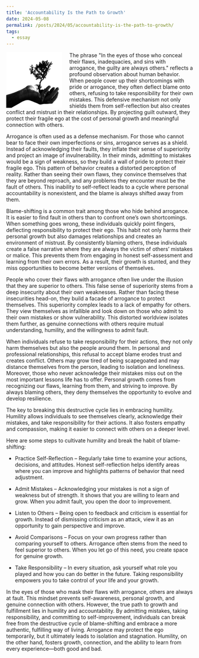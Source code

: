 ```yaml
---
title: 'Accountability Is the Path to Growth'
date: 2024-05-08
permalink: /posts/2024/05/accountability-is-the-path-to-growth/
tags:
  - essay
---
```


<img width="150" alt="four leaf clover" src="/images/posts/accountability-is-the-path-to-growth.png" style="float: left; margin-right: 20px;" /> The phrase "In the eyes of those who conceal their flaws, inadequacies, and sins with arrogance, the guilty are always others." reflects a profound observation about human behavior. When people cover up their shortcomings with pride or arrogance, they often deflect blame onto others, refusing to take responsibility for their own mistakes. This defensive mechanism not only shields them from self-reflection but also creates conflict and mistrust in their relationships. By projecting guilt outward, they protect their fragile ego at the cost of personal growth and meaningful connection with others.

Arrogance is often used as a defense mechanism. For those who cannot bear to face their own imperfections or sins, arrogance serves as a shield. Instead of acknowledging their faults, they inflate their sense of superiority and project an image of invulnerability. In their minds, admitting to mistakes would be a sign of weakness, so they build a wall of pride to protect their fragile ego. This pattern of behavior creates a distorted perception of reality. Rather than seeing their own flaws, they convince themselves that they are beyond reproach, and any problems they encounter must be the fault of others. This inability to self-reflect leads to a cycle where personal accountability is nonexistent, and the blame is always shifted away from them.

Blame-shifting is a common trait among those who hide behind arrogance. It is easier to find fault in others than to confront one’s own shortcomings. When something goes wrong, these individuals quickly point fingers, deflecting responsibility to protect their ego. This habit not only harms their personal growth but also damages relationships and creates an environment of mistrust. By consistently blaming others, these individuals create a false narrative where they are always the victim of others’ mistakes or malice. This prevents them from engaging in honest self-assessment and learning from their own errors. As a result, their growth is stunted, and they miss opportunities to become better versions of themselves.

People who cover their flaws with arrogance often live under the illusion that they are superior to others. This false sense of superiority stems from a deep insecurity about their own weaknesses. Rather than facing these insecurities head-on, they build a facade of arrogance to protect themselves. This superiority complex leads to a lack of empathy for others. They view themselves as infallible and look down on those who admit to their own mistakes or show vulnerability. This distorted worldview isolates them further, as genuine connections with others require mutual understanding, humility, and the willingness to admit fault.

When individuals refuse to take responsibility for their actions, they not only harm themselves but also the people around them. In personal and professional relationships, this refusal to accept blame erodes trust and creates conflict. Others may grow tired of being scapegoated and may distance themselves from the person, leading to isolation and loneliness. Moreover, those who never acknowledge their mistakes miss out on the most important lessons life has to offer. Personal growth comes from recognizing our flaws, learning from them, and striving to improve. By always blaming others, they deny themselves the opportunity to evolve and develop resilience.

The key to breaking this destructive cycle lies in embracing humility. Humility allows individuals to see themselves clearly, acknowledge their mistakes, and take responsibility for their actions. It also fosters empathy and compassion, making it easier to connect with others on a deeper level.

Here are some steps to cultivate humility and break the habit of blame-shifting:

* Practice Self-Reflection – Regularly take time to examine your actions, decisions, and attitudes. Honest self-reflection helps identify areas where you can improve and highlights patterns of behavior that need adjustment.

* Admit Mistakes – Acknowledging your mistakes is not a sign of weakness but of strength. It shows that you are willing to learn and grow. When you admit fault, you open the door to improvement.

* Listen to Others – Being open to feedback and criticism is essential for growth. Instead of dismissing criticism as an attack, view it as an opportunity to gain perspective and improve.

* Avoid Comparisons – Focus on your own progress rather than comparing yourself to others. Arrogance often stems from the need to feel superior to others. When you let go of this need, you create space for genuine growth.

* Take Responsibility – In every situation, ask yourself what role you played and how you can do better in the future. Taking responsibility empowers you to take control of your life and your growth.

In the eyes of those who mask their flaws with arrogance, others are always at fault. This mindset prevents self-awareness, personal growth, and genuine connection with others. However, the true path to growth and fulfillment lies in humility and accountability. By admitting mistakes, taking responsibility, and committing to self-improvement, individuals can break free from the destructive cycle of blame-shifting and embrace a more authentic, fulfilling way of living. Arrogance may protect the ego temporarily, but it ultimately leads to isolation and stagnation. Humility, on the other hand, fosters growth, connection, and the ability to learn from every experience—both good and bad.
